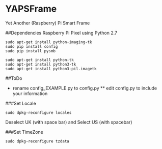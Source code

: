 # YAPSFrame
Yet Another (Raspberry) Pi Smart Frame

##Dependencies
Raspberry Pi Pixel using Python 2.7
```
sudo apt-get install python-imaging-tk
sudo pip install config
sudo pip install pysmb
```

```
sudo apt-get install python-tk
sudo apt-get install python3-tk
sudo apt-get install python3-pil.imagetk
```

##ToDo
* rename config_EXAMPLE.py to config.py
** edit config.py to include your information

###Set Locale
```
sudo dpkg-reconfigure locales
```
Deselect UK (with space bar) and Select US (with spacebar)

###Set TimeZone
```
sudo dpkg-reconfigure tzdata
```

